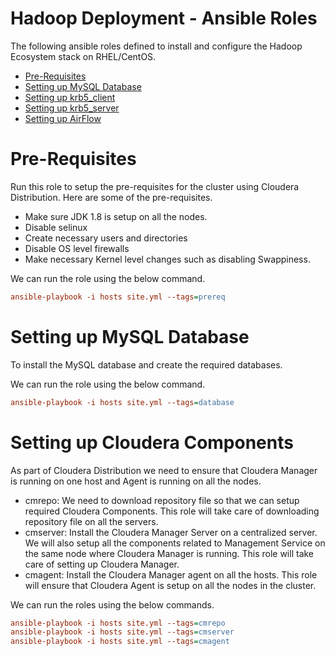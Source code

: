 # Hadoop Deployment - Ansible Roles

The following ansible roles defined to install and configure the Hadoop Ecosystem stack on RHEL/CentOS.

* [Pre-Requisites](#pre-requisites)
* [Setting up MySQL Database](#setting-up-mysql-database)
* [Setting up krb5_client](#setting-up-krb5_client)
* [Setting up krb5_server](#setting-up-krb5_server)
* [Setting up AirFlow](#setting-up-airflow)

# Pre-Requisites
Run this role to setup the pre-requisites for the cluster using Cloudera Distribution. Here are some of the pre-requisites.

* Make sure JDK 1.8 is setup on all the nodes.
* Disable selinux
* Create necessary users and directories
* Disable OS level firewalls
* Make necessary Kernel level changes such as disabling Swappiness.

We can run the role using the below command.
```ini
ansible-playbook -i hosts site.yml --tags=prereq
```

# Setting up MySQL Database
To install the MySQL database and create the required databases.

We can run the role using the below command.
```ini
ansible-playbook -i hosts site.yml --tags=database
```

# Setting up Cloudera Components

As part of Cloudera Distribution we need to ensure that Cloudera Manager is running on one host and Agent is running on all the nodes.

- cmrepo: We need to download repository file so that we can setup required Cloudera Components. This role will take care of downloading repository file on all the servers.
- cmserver: Install the Cloudera Manager Server on a centralized server. We will also setup all the components related to Management Service on the same node where Cloudera Manager is running. This role will take care of setting up Cloudera Manager.
- cmagent: Install the Cloudera Manager agent on all the hosts. This role will ensure that Cloudera Agent is setup on all the nodes in the cluster.

We can run the roles using the below commands.
```ini
ansible-playbook -i hosts site.yml --tags=cmrepo
ansible-playbook -i hosts site.yml --tags=cmserver
ansible-playbook -i hosts site.yml --tags=cmagent
```




